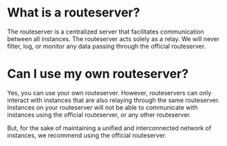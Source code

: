 # What is a routeserver?
The routeserver is a centralized server that facilitates communication between all instances. The routeserver acts solely as a relay. We will never filter, log, or monitor any data passing through the official routeserver.

# Can I use my own routeserver?
Yes, you can use your own routeserver. However, routeservers can only interact with instances that are also relaying through the same routeserver. Instances on your routeserver will not be able to communicate with instances using the official routeserver, or any other routeserver.

But, for the sake of maintaining a unified and interconnected network of instances, we recommend using the official routeserver.
